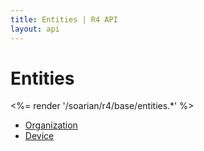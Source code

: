 ```yaml
---
title: Entities | R4 API
layout: api
---
```


# Entities

<%= render '/soarian/r4/base/entities.*' %>

* [Organization](../entities/organization)
* [Device](/soarian/r4/base/entities/device)
